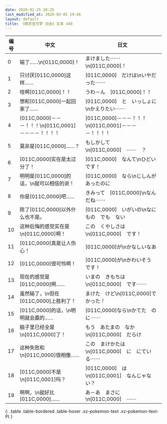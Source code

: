 ```yaml
---
date: 2020-02-25 20:25
last_modified_at: 2020-03-05 19:46
layout: default
title: 《精灵宝可梦 白金》文本 440
---
```

| 编号 | 中文 | 日文 |
| ---- | ---- | ---- |
| 0 | 输了……\n[011C,0000]！ | まけました⋯⋯\n[011C,0000]！ |
| 1 | 只讨厌[011C,0000]这样…… | [011C,0000]　だけは\nいやだった⋯⋯ |
| 2 | 哇啊[011C,0000]！！ | うわ－ん　[011C,0000]！！ |
| 3 | 想和[011C,0000]一起回家了…… | [011C,0000]　と　いっしょに\nかえりたい⋯⋯ |
| 4 | [011C,0000]－－－！！！\n[011C,0001]－－－－！！！！ | [011C,0000]－－－！！！\n[011C,0001]－－－－！！！！ |
| 5 | 莫非是[011C,0000]……？ | もしかして\n[011C,0000]　⋯⋯　？ |
| 6 | [011C,0000]实在是太过分了！ | [011C,0000]　なんて\nひどいです！ |
| 7 | 明明是[011C,0000]的话，\n就可以相信的说！ | [011C,0000]　なら\nじしんが　あったのに |
| 8 | 你是[011C,0000]吧…… | きみって　[011C,0000]\nなんだね⋯⋯ |
| 9 | 除了[011C,0000]以外什么也不是。 | [011C,0000]　いがいの\nなにもの　でも　ない |
| 10 | 这种后悔的感觉实在是\n[011C,0000]啊！ | この　くやしさは\n[011C,0000]　です！ |
| 11 | [011C,0000]真是让人伤心！ | [011C,0000]が\nかなしいなあ |
| 12 | [011C,0000]很可怜啊！ | [011C,0000]が\nかわいそう　です！ |
| 13 | 现在的感觉是[011C,0000]啊…… | いまの　きもちは\n[011C,0000]　です⋯⋯ |
| 14 | 虽然输了，\n但在[011C,0000]上胜利了！ | まけた　けど\n[011C,0000]で　かった！ |
| 15 | [011C,0000]的话，\n明明就会赢的…… | [011C,0000]なら\nかてた　のに⋯⋯ |
| 16 | 脑子里已经全是\n[011C,0000]了！ | もう　あたまの　なか\n[011C,0000]　だらけ |
| 17 | 这种失败和\n[011C,0000]很相像…… | この　まけかたは\n[011C,0000]　に　にている⋯⋯ |
| 18 | [011C,0000]不是\n[011C,0001]吗？ | [011C,0000]　は\n[011C,0001]　なんじゃない？ |
| 19 | 啊啊，\n就好比[011C,0000]…… | あ－あ　まさに\n[011C,0000]　⋯⋯ |
{: .table .table-bordered .table-hover .xz-pokemon-text .xz-pokemon-text-Pt }